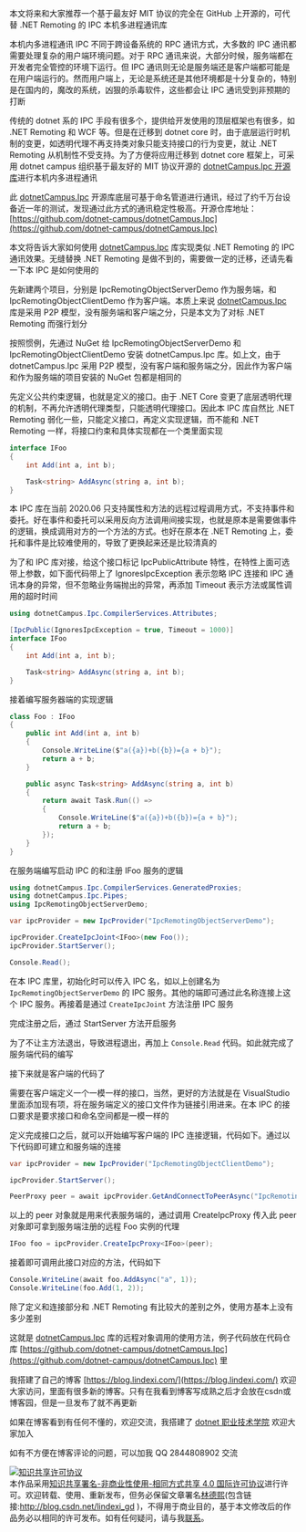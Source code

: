 
本文将来和大家推荐一个基于最友好 MIT 协议的完全在 GitHub 上开源的，可代替 .NET Remoting 的 IPC 本机多进程通讯库

<!--more-->


<!-- CreateTime:2022/6/20 8:03:37 -->

<!-- 发布 -->

本机内多进程通讯 IPC 不同于跨设备系统的 RPC 通讯方式，大多数的 IPC 通讯都需要处理复杂的用户端环境问题。对于 RPC 通讯来说，大部分时候，服务端都在开发者完全管控的环境下运行。但 IPC 通讯则无论是服务端还是客户端都可能是在用户端运行的。然而用户端上，无论是系统还是其他环境都是十分复杂的，特别是在国内的，魔改的系统，凶狠的杀毒软件，这些都会让 IPC 通讯受到非预期的打断

传统的 dotnet 系的 IPC 手段有很多个，提供给开发使用的顶层框架也有很多，如 .NET Remoting 和 WCF 等。但是在迁移到 dotnet core 时，由于底层运行时机制的变更，如透明代理不再支持类对象只能支持接口的行为变更，就让 .NET Remoting 从机制性不受支持。为了方便将应用迁移到 dotnet core 框架上，可采用 dotnet campus 组织基于最友好的 MIT 协议开源的 [dotnetCampus.Ipc 开源库](https://github.com/dotnet-campus/dotnetCampus.Ipc)进行本机内多进程通讯

此 [dotnetCampus.Ipc](https://github.com/dotnet-campus/dotnetCampus.Ipc) 开源库底层可基于命名管道进行通讯，经过了约千万台设备近一年的测试，发现通过此方式的通讯稳定性极高。开源仓库地址：[https://github.com/dotnet-campus/dotnetCampus.Ipc](https://github.com/dotnet-campus/dotnetCampus.Ipc)

本文将告诉大家如何使用 [dotnetCampus.Ipc](https://github.com/dotnet-campus/dotnetCampus.Ipc) 库实现类似 .NET Remoting 的 IPC 通讯效果。无缝替换 .NET Remoting 是做不到的，需要做一定的迁移，还请先看一下本 IPC 是如何使用的

先新建两个项目，分别是 IpcRemotingObjectServerDemo 作为服务端，和 IpcRemotingObjectClientDemo 作为客户端。本质上来说 [dotnetCampus.Ipc](https://github.com/dotnet-campus/dotnetCampus.Ipc) 库是采用 P2P 模型，没有服务端和客户端之分，只是本文为了对标 .NET Remoting 而强行划分

按照惯例，先通过 NuGet 给 IpcRemotingObjectServerDemo 和 IpcRemotingObjectClientDemo 安装 dotnetCampus.Ipc 库。如上文，由于 dotnetCampus.Ipc 采用 P2P 模型，没有客户端和服务端之分，因此作为客户端和作为服务端的项目安装的 NuGet 包都是相同的

先定义公共约束逻辑，也就是定义的接口。由于 .NET Core 变更了底层透明代理的机制，不再允许透明代理类型，只能透明代理接口。因此本 IPC 库自然比 .NET Remoting 弱化一些，只能定义接口，再定义实现逻辑，而不能和 .NET Remoting 一样，将接口约束和具体实现都在一个类里面实现

```csharp
interface IFoo
{
    int Add(int a, int b);

    Task<string> AddAsync(string a, int b);
}
```

本 IPC 库在当前 2020.06 只支持属性和方法的远程过程调用方式，不支持事件和委托。好在事件和委托可以采用反向方法调用间接实现，也就是原本是需要做事件的逻辑，换成调用对方的一个方法的方式。也好在原本在 .NET Remoting 上，委托和事件是比较难使用的，导致了更换起来还是比较清真的

为了和 IPC 库对接，给这个接口标记 IpcPublicAttribute 特性，在特性上面可选带上参数，如下面代码带上了 IgnoresIpcException 表示忽略 IPC 连接和 IPC 通讯本身的异常，但不忽略业务端抛出的异常，再添加 Timeout 表示方法或属性调用的超时时间

```csharp
using dotnetCampus.Ipc.CompilerServices.Attributes;

[IpcPublic(IgnoresIpcException = true, Timeout = 1000)]
interface IFoo
{
    int Add(int a, int b);

    Task<string> AddAsync(string a, int b);
}
```

接着编写服务器端的实现逻辑

```csharp
class Foo : IFoo
{
    public int Add(int a, int b)
    {
        Console.WriteLine($"a({a})+b({b})={a + b}");
        return a + b;
    }

    public async Task<string> AddAsync(string a, int b)
    {
        return await Task.Run(() =>
        {
            Console.WriteLine($"a({a})+b({b})={a + b}");
            return a + b;
        });
    }
}
```

在服务端编写启动 IPC 的和注册 IFoo 服务的逻辑

```csharp
using dotnetCampus.Ipc.CompilerServices.GeneratedProxies;
using dotnetCampus.Ipc.Pipes;
using IpcRemotingObjectServerDemo;

var ipcProvider = new IpcProvider("IpcRemotingObjectServerDemo");

ipcProvider.CreateIpcJoint<IFoo>(new Foo());
ipcProvider.StartServer();

Console.Read();
```

在本 IPC 库里，初始化时可以传入 IPC 名，如以上创建名为 `IpcRemotingObjectServerDemo` 的 IPC 服务。其他的端即可通过此名称连接上这个 IPC 服务。再接着是通过 `CreateIpcJoint` 方法注册 IPC 服务

完成注册之后，通过 StartServer 方法开启服务

为了不让主方法退出，导致进程退出，再加上 `Console.Read` 代码。如此就完成了服务端代码的编写

接下来就是客户端的代码了

需要在客户端定义一个一模一样的接口，当然，更好的方法就是在 VisualStudio 里面添加现有项，将在服务端定义的接口文件作为链接引用进来。在本 IPC 的接口要求是要求接口和命名空间都是一模一样的

定义完成接口之后，就可以开始编写客户端的 IPC 连接逻辑，代码如下。通过以下代码即可建立和服务端的连接

```csharp
var ipcProvider = new IpcProvider("IpcRemotingObjectClientDemo");

ipcProvider.StartServer();

PeerProxy peer = await ipcProvider.GetAndConnectToPeerAsync("IpcRemotingObjectServerDemo");
```

以上的 peer 对象就是用来代表服务端的，通过调用 CreateIpcProxy 传入此 peer 对象即可拿到服务端注册的远程 Foo 实例的代理

```csharp
IFoo foo = ipcProvider.CreateIpcProxy<IFoo>(peer);
```

接着即可调用此接口对应的方法，代码如下

```csharp
Console.WriteLine(await foo.AddAsync("a", 1));
Console.WriteLine(foo.Add(1, 2));
```

除了定义和连接部分和 .NET Remoting 有比较大的差别之外，使用方基本上没有多少差别

这就是 [dotnetCampus.Ipc](https://github.com/dotnet-campus/dotnetCampus.Ipc) 库的远程对象调用的使用方法，例子代码放在代码仓库 [https://github.com/dotnet-campus/dotnetCampus.Ipc](https://github.com/dotnet-campus/dotnetCampus.Ipc) 里



我搭建了自己的博客 [https://blog.lindexi.com/](https://blog.lindexi.com/) 欢迎大家访问，里面有很多新的博客。只有在我看到博客写成熟之后才会放在csdn或博客园，但是一旦发布了就不再更新

如果在博客看到有任何不懂的，欢迎交流，我搭建了 [dotnet 职业技术学院](https://t.me/dotnet_campus) 欢迎大家加入

如有不方便在博客评论的问题，可以加我 QQ 2844808902 交流

<a rel="license" href="http://creativecommons.org/licenses/by-nc-sa/4.0/"><img alt="知识共享许可协议" style="border-width:0" src="https://licensebuttons.net/l/by-nc-sa/4.0/88x31.png" /></a><br />本作品采用<a rel="license" href="http://creativecommons.org/licenses/by-nc-sa/4.0/">知识共享署名-非商业性使用-相同方式共享 4.0 国际许可协议</a>进行许可。欢迎转载、使用、重新发布，但务必保留文章署名[林德熙](http://blog.csdn.net/lindexi_gd)(包含链接:http://blog.csdn.net/lindexi_gd )，不得用于商业目的，基于本文修改后的作品务必以相同的许可发布。如有任何疑问，请与我[联系](mailto:lindexi_gd@163.com)。